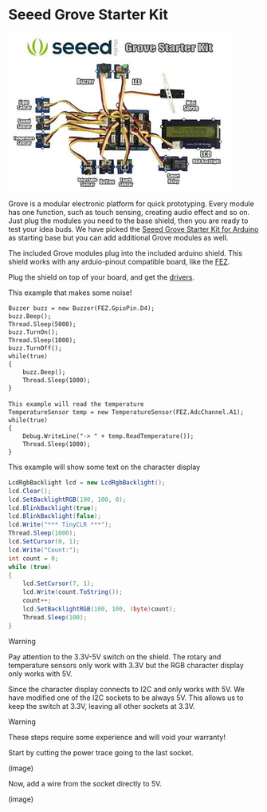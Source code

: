 # Seeed Grove Starter Kit
![Seeed Grove Starter Kit](images/GroveStarterKitSeeedStudio.jpg) 

Grove is a modular electronic platform for quick prototyping. Every module has one function, such as touch sensing, creating audio effect and so on. Just plug the modules you need to the base shield, then you are ready to test your idea buds. We have picked the [Seeed Grove Starter Kit for Arduino](https://www.seeedstudio.com/Grove-Starter-Kit-for-Arduino-p-1855.html) as  starting base but you can add additional Grove modules as well.

The included Grove modules plug into the included arduino shield. This shield works with any arduio-pinout compatible board, like the [FEZ](../../hardware/products/fez.md).

Plug the shield on top of your board, and get the [drivers](https://github.com/ghi-electronics/TinyCLR-Accessories).


This example that makes some noise!

```
Buzzer buzz = new Buzzer(FEZ.GpioPin.D4);
buzz.Beep();
Thread.Sleep(5000);
buzz.TurnOn();
Thread.Sleep(1000);
buzz.TurnOff();
while(true)
{
    buzz.Beep();
    Thread.Sleep(1000);
}

This example will read the temperature
TemperatureSensor temp = new TemperatureSensor(FEZ.AdcChannel.A1);
while(true)
{
    Debug.WriteLine("-> " + temp.ReadTemperature());
    Thread.Sleep(1000);
}
```

This example will show some text on the character display

```csharp
LcdRgbBacklight lcd = new LcdRgbBacklight();
lcd.Clear();
lcd.SetBacklightRGB(100, 100, 0);
lcd.BlinkBacklight(true);
lcd.BlinkBacklight(false);
lcd.Write("*** TinyCLR ***");
Thread.Sleep(1000);
lcd.SetCursor(0, 1);
lcd.Write("Count:");
int count = 0;
while (true)
{
    lcd.SetCursor(7, 1);
    lcd.Write(count.ToString());
    count++;
    lcd.SetBacklightRGB(100, 100, (byte)count);
    Thread.Sleep(100);
}
```

> [!Warning]
> Pay attention to the 3.3V-5V switch on the shield. The rotary and temperature sensors only work with 3.3V but the RGB character display only works with 5V.

Since the character display connects to I2C and only works with 5V. We have modified one of the I2C sockets to be always 5V. This allows us to keep the switch at 3.3V, leaving all other sockets at 3.3V.

> [!Warning]
> These steps require some experience and will void your warranty!

Start by cutting the power trace going to the last socket.

(image)

Now, add a wire from the socket directly to 5V.

(image)
